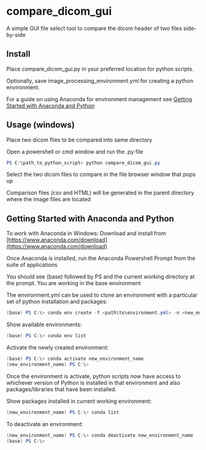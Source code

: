 # compare_dicom_gui

A simple GUI file select tool to compare the dicom header of two files side-by-side

## Install

Place compare_dicom_gui.py in your preferred location for python scripts.

Optionally, save image_processing_environment.yml for creating a python environment.

For a guide on using Anaconda for environment management see [Getting Started with Anaconda and Python](#getting-started-with-anaconda-and-python)

## Usage (windows)

Place two dicom files to be compared into same directory

Open a powershell or cmd window and run the .py file

```powershell
PS C:\path_to_python_script> python compare_dicom_gui.py
```

Select the two dicom files to compare in the file browser window that pops up

Comparison files (csv and HTML) will be generated in the parent directory where the image files are located

## Getting Started with Anaconda and Python

To work with Anaconda in Windows:
Download and install from [https://www.anaconda.com/download](https://www.anaconda.com/download)

Once Anaconda is installed, run the Anaconda Powershell Prompt from the suite of applications

You should see (base) followed by PS and the current working directory at the prompt. You are working in the base environment

The environment.yml can be used to clone an environment with a particular set of python installation and packages:

```powershell
(base) PS C:\> conda env create -f <path\to\environment.yml> -n <new_environment_name>
```

Show available environments:

```powershell
(base) PS C:\> conda env list
```

Activate the newly created environment:

```powershell
(base) PS C:\> conda activate new_environment_name
(new_environment_name) PS C:\>
```

Once the environment is activate, python scripts now have access to whichever version of Python is installed in that environment and also packages/libraries that have been installed.

Show packages installed in current working environment:

```powershell
(new_environment_name) PS C:\> conda list
```

To deactivate an environment:

```powershell
(new_environment_name) PS C:\> conda deactivate new_environment_name
(base) PS C:\>
```
